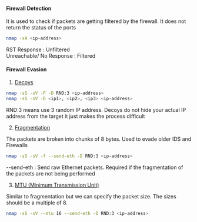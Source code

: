 #### Firewall Detection

It is used to check if packets are getting filtered by the firewall. It does not return the status of the ports

````bash
nmap -sA <ip-address>
````

RST Response : Unfiltered  
Unreachable/ No Response : Filtered

#### Firewall Evasion

1. <u>Decoys</u>

````bash
nmap -sS -sV -F -D RND:3 <ip-address>
nmap -sS -sV -D <ip1>, <ip2>, <ip3> <ip-address>
````

RND:3 means use 3 random IP address. Decoys do not hide your actual IP address from the target it just makes the process difficult

2. <u>Fragmentation</u>

The packets are broken into chunks of 8 bytes. Used to evade older IDS and Firewalls

````bash
nmap -sS -sV -f --send-eth -D RND:3 <ip-address>
````

--send-eth : Send raw Ethernet packets. Required if the fragmentation of the packets are not being performed

3. <u>MTU (Minimum Transmission Unit)</u>

Similar to fragmentation but we can specify the packet size. The sizes should be a multiple of 8.

````bash
nmap -sS -sV --mtu 16 --send-eth -D RND:3 <ip-address>
````
